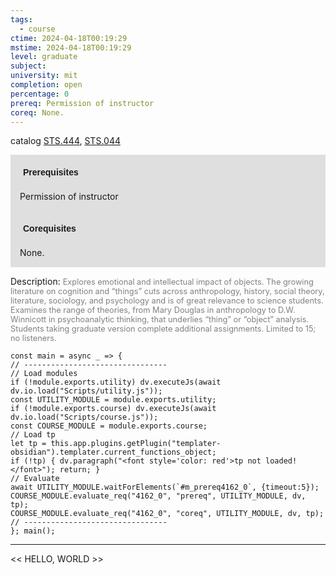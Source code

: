```yaml
---
tags:
  - course
ctime: 2024-04-18T00:19:29
mstime: 2024-04-18T00:19:29
level: graduate
subject: 
university: mit
completion: open
percentage: 0
prereq: Permission of instructor
coreq: None.
---
```


catalog [STS.444](http://student.mit.edu/catalog/mSTSb.html#STS.444), [STS.044](http://student.mit.edu/catalog/mSTSa.html#STS.044)

<span style="display: block; padding: 15px; background-color: rgb(100, 100, 100, 0.2);"><font id="m_prereq4162_0" style="display: block; font-family: Arial, sans-serif; font-weight: bold; padding: 5px">Prerequisites</font><br><span id="prereq4162_0">Permission of instructor</span></span>
<span style="display: block; padding: 15px; background-color: rgb(100, 100, 100, 0.2);"><font id="m_coreq4162_0" style="display: block; font-family: Arial, sans-serif; font-weight: bold; padding: 5px">Corequisites</font><br><span id="coreq4162_0">None.</span></span>

<font style="">Description:</font>
<font style="color: grey; font-size: 0.8rem;">Explores emotional and intellectual impact of objects. The growing literature on cognition and “things” cuts across anthropology, history, social theory, literature, sociology, and psychology and is of great relevance to science students. Examines the range of theories, from Mary Douglas in anthropology to D.W. Winnicott in psychoanalytic thinking, that underlies “thing” or “object” analysis. Students taking graduate version complete additional assignments. Limited to 15; no listeners.</font>

```dataviewjs
const main = async _ => {
// --------------------------------
// Load modules
if (!module.exports.utility) dv.executeJs(await dv.io.load("Scripts/utility.js"));
const UTILITY_MODULE = module.exports.utility;
if (!module.exports.course) dv.executeJs(await dv.io.load("Scripts/course.js"));
const COURSE_MODULE = module.exports.course;
// Load tp
let tp = this.app.plugins.getPlugin("templater-obsidian").templater.current_functions_object;
if (!tp) { dv.paragraph("<font style='color: red'>tp not loaded!</font>"); return; }
// Evaluate
await UTILITY_MODULE.waitForElements(`#m_prereq4162_0`, {timeout:5});
COURSE_MODULE.evaluate_req("4162_0", "prereq", UTILITY_MODULE, dv, tp);
COURSE_MODULE.evaluate_req("4162_0", "coreq", UTILITY_MODULE, dv, tp);
// --------------------------------
}; main();
```

---

<< HELLO, WORLD >>
